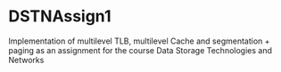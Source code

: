 # DSTNAssign1
Implementation of multilevel TLB, multilevel Cache and segmentation + paging as an assignment for the course Data Storage Technologies and Networks
